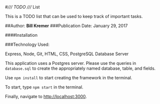 #*/// TODO ///* List

This is a TODO list that can be used to keep track of important tasks.

##Author: **Bill Kremer**
###Publication Date: January 29, 2017

####Installation

###Technology Used:

Express, Node, Git, HTML, CSS, PostgreSQL Database Server

This application uses a Postgres server.  Please use the queries in ```database.sql``` to create the appropriately named database, table, and fields.

Use ```npm install``` to start creating the framework in the terminal.

To start, type ```npm start``` in the terminal.

Finally, navigate to [http://localhost:3000](http://localhost:3000/).
